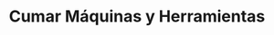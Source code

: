 ---
title: "Cumar Máquinas y Herramientas"
url: /parana/cumar-maquinas-y-herramientas/
shop: Eisenwaren
---